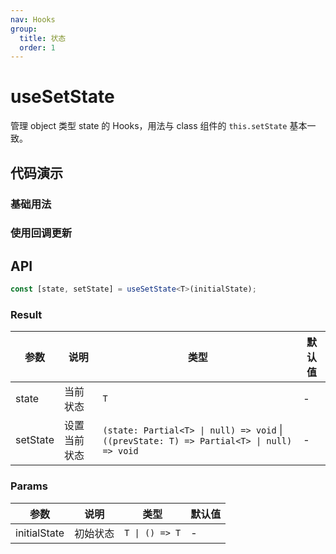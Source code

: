```yaml
---
nav: Hooks
group:
  title: 状态
  order: 1
---
```


# useSetState

管理 object 类型 state 的 Hooks，用法与 class 组件的 `this.setState` 基本一致。

## 代码演示

### 基础用法

<code src="./demo/demo1.tsx"></code>

### 使用回调更新

<code src="./demo/demo2.tsx"></code>

## API

```typescript
const [state, setState] = useSetState<T>(initialState);
```

### Result

| 参数     | 说明         | 类型                                                                                      | 默认值 |
| -------- | ------------ | ----------------------------------------------------------------------------------------- | ------ |
| state    | 当前状态     | `T`                                                                                       | -      |
| setState | 设置当前状态 | `(state: Partial<T> \| null) => void` \| `((prevState: T) => Partial<T> \| null) => void` | -      |

### Params

| 参数         | 说明     | 类型           | 默认值 |
| ------------ | -------- | -------------- | ------ |
| initialState | 初始状态 | `T \| () => T` | -      |
